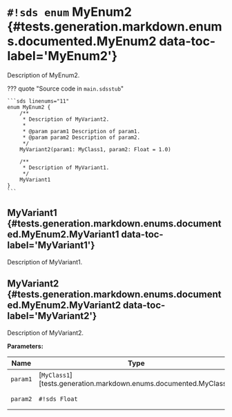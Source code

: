 # `#!sds enum` MyEnum2 {#tests.generation.markdown.enums.documented.MyEnum2 data-toc-label='MyEnum2'}

Description of MyEnum2.

??? quote "Source code in `main.sdsstub`"

    ```sds linenums="11"
    enum MyEnum2 {
        /**
         * Description of MyVariant2.
         *
         * @param param1 Description of param1.
         * @param param2 Description of param2.
         */
        MyVariant2(param1: MyClass1, param2: Float = 1.0)
    
        /**
         * Description of MyVariant1.
         */
        MyVariant1
    }
    ```

## MyVariant1 {#tests.generation.markdown.enums.documented.MyEnum2.MyVariant1 data-toc-label='MyVariant1'}

Description of MyVariant1.

## MyVariant2 {#tests.generation.markdown.enums.documented.MyEnum2.MyVariant2 data-toc-label='MyVariant2'}

Description of MyVariant2.

**Parameters:**

| Name | Type | Description | Default |
|------|------|-------------|---------|
| `param1` | [`MyClass1`][tests.generation.markdown.enums.documented.MyClass1] | Description of param1. | - |
| `param2` | `#!sds Float` | Description of param2. | `#!sds 1.0` |
